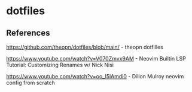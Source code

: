 # dotfiles

## References

https://github.com/theopn/dotfiles/blob/main/ - theopn dotfilles

https://www.youtube.com/watch?v=V070Zmvx9AM - Neovim Builtin LSP Tutorial: Customizing Renames w/ Nick Nisi

https://www.youtube.com/watch?v=oo_I5lAmdi0 - Dillon Mulroy neovim config from scratch
